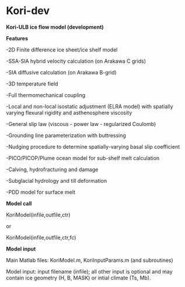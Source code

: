# Kori-dev
**Kori-ULB ice flow model (development)**

**Features**

-2D Finite difference ice sheet/ice shelf model

-SSA-SIA hybrid velocity calculation (on Arakawa C grids)

-SIA diffusive calculation (on Arakawa B-grid)

-3D temperature field

-Full thermomechanical coupling

-Local and non-local isostatic adjustment (ELRA model) with spatially varying flexural rigidity and asthenosphere viscosity

-General slip law (viscous - power law - regularized Coulomb)

-Grounding line parameterization with buttressing

-Nudging procedure to determine spatially-varying basal slip coefficient

-PICO/PICOP/Plume ocean model for sub-shelf melt calculation


-Calving, hydrofracturing and damage

-Subglacial hydrology and till deformation

-PDD model for surface melt


**Model call**

KoriModel(infile,outfile,ctr)

or

KoriModel(infile,outfile,ctr,fc)


**Model input**

Main Matlab files: KoriModel.m, KoriInputParams.m (and subroutines)

Model input: input filename (infile); all other input is optional and may contain ice geometry (H, B, MASK) or intial climate (Ts, Mb).
  
  
